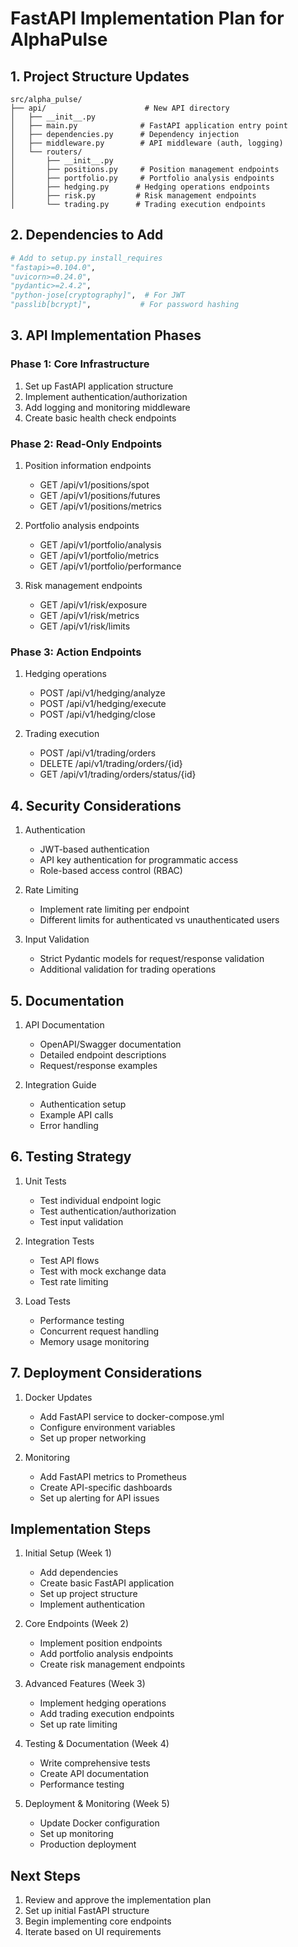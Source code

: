 # FastAPI Implementation Plan for AlphaPulse

## 1. Project Structure Updates

```
src/alpha_pulse/
├── api/                      # New API directory
│   ├── __init__.py
│   ├── main.py              # FastAPI application entry point
│   ├── dependencies.py      # Dependency injection
│   ├── middleware.py        # API middleware (auth, logging)
│   └── routers/            
│       ├── __init__.py
│       ├── positions.py     # Position management endpoints
│       ├── portfolio.py     # Portfolio analysis endpoints
│       ├── hedging.py      # Hedging operations endpoints
│       ├── risk.py         # Risk management endpoints
│       └── trading.py      # Trading execution endpoints
```

## 2. Dependencies to Add

```python
# Add to setup.py install_requires
"fastapi>=0.104.0",
"uvicorn>=0.24.0",
"pydantic>=2.4.2",
"python-jose[cryptography]",  # For JWT
"passlib[bcrypt]",           # For password hashing
```

## 3. API Implementation Phases

### Phase 1: Core Infrastructure
1. Set up FastAPI application structure
2. Implement authentication/authorization
3. Add logging and monitoring middleware
4. Create basic health check endpoints

### Phase 2: Read-Only Endpoints
1. Position information endpoints
   - GET /api/v1/positions/spot
   - GET /api/v1/positions/futures
   - GET /api/v1/positions/metrics

2. Portfolio analysis endpoints
   - GET /api/v1/portfolio/analysis
   - GET /api/v1/portfolio/metrics
   - GET /api/v1/portfolio/performance

3. Risk management endpoints
   - GET /api/v1/risk/exposure
   - GET /api/v1/risk/metrics
   - GET /api/v1/risk/limits

### Phase 3: Action Endpoints
1. Hedging operations
   - POST /api/v1/hedging/analyze
   - POST /api/v1/hedging/execute
   - POST /api/v1/hedging/close

2. Trading execution
   - POST /api/v1/trading/orders
   - DELETE /api/v1/trading/orders/{id}
   - GET /api/v1/trading/orders/status/{id}

## 4. Security Considerations

1. Authentication
   - JWT-based authentication
   - API key authentication for programmatic access
   - Role-based access control (RBAC)

2. Rate Limiting
   - Implement rate limiting per endpoint
   - Different limits for authenticated vs unauthenticated users

3. Input Validation
   - Strict Pydantic models for request/response validation
   - Additional validation for trading operations

## 5. Documentation

1. API Documentation
   - OpenAPI/Swagger documentation
   - Detailed endpoint descriptions
   - Request/response examples

2. Integration Guide
   - Authentication setup
   - Example API calls
   - Error handling

## 6. Testing Strategy

1. Unit Tests
   - Test individual endpoint logic
   - Test authentication/authorization
   - Test input validation

2. Integration Tests
   - Test API flows
   - Test with mock exchange data
   - Test rate limiting

3. Load Tests
   - Performance testing
   - Concurrent request handling
   - Memory usage monitoring

## 7. Deployment Considerations

1. Docker Updates
   - Add FastAPI service to docker-compose.yml
   - Configure environment variables
   - Set up proper networking

2. Monitoring
   - Add FastAPI metrics to Prometheus
   - Create API-specific dashboards
   - Set up alerting for API issues

## Implementation Steps

1. Initial Setup (Week 1)
   - Add dependencies
   - Create basic FastAPI application
   - Set up project structure
   - Implement authentication

2. Core Endpoints (Week 2)
   - Implement position endpoints
   - Add portfolio analysis endpoints
   - Create risk management endpoints

3. Advanced Features (Week 3)
   - Implement hedging operations
   - Add trading execution endpoints
   - Set up rate limiting

4. Testing & Documentation (Week 4)
   - Write comprehensive tests
   - Create API documentation
   - Performance testing

5. Deployment & Monitoring (Week 5)
   - Update Docker configuration
   - Set up monitoring
   - Production deployment

## Next Steps

1. Review and approve the implementation plan
2. Set up initial FastAPI structure
3. Begin implementing core endpoints
4. Iterate based on UI requirements